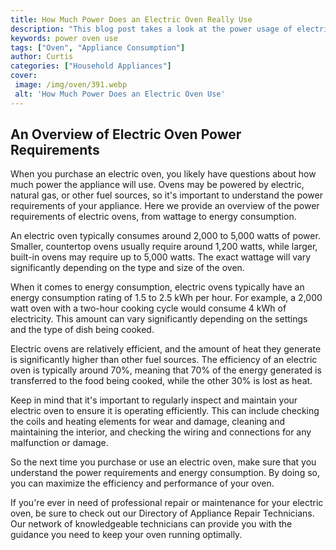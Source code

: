 ```yaml
---
title: How Much Power Does an Electric Oven Really Use
description: "This blog post takes a look at the power usage of electric ovens exploring how much electricity they actually consume and the potential cost savings Learn the truth about electric ovens today"
keywords: power oven use
tags: ["Oven", "Appliance Consumption"]
author: Curtis
categories: ["Household Appliances"]
cover: 
 image: /img/oven/391.webp
 alt: 'How Much Power Does an Electric Oven Use'
---
```

## An Overview of Electric Oven Power Requirements 
When you purchase an electric oven, you likely have questions about how much power the appliance will use. Ovens may be powered by electric, natural gas, or other fuel sources, so it's important to understand the power requirements of your appliance. Here we provide an overview of the power requirements of electric ovens, from wattage to energy consumption. 

An electric oven typically consumes around 2,000 to 5,000 watts of power. Smaller, countertop ovens usually require around 1,200 watts, while larger, built-in ovens may require up to 5,000 watts. The exact wattage will vary significantly depending on the type and size of the oven. 

When it comes to energy consumption, electric ovens typically have an energy consumption rating of 1.5 to 2.5 kWh per hour. For example, a 2,000 watt oven with a two-hour cooking cycle would consume 4 kWh of electricity. This amount can vary significantly depending on the settings and the type of dish being cooked. 

Electric ovens are relatively efficient, and the amount of heat they generate is significantly higher than other fuel sources. The efficiency of an electric oven is typically around 70%, meaning that 70% of the energy generated is transferred to the food being cooked, while the other 30% is lost as heat. 

Keep in mind that it's important to regularly inspect and maintain your electric oven to ensure it is operating efficiently. This can include checking the coils and heating elements for wear and damage, cleaning and maintaining the interior, and checking the wiring and connections for any malfunction or damage. 

So the next time you purchase or use an electric oven, make sure that you understand the power requirements and energy consumption. By doing so, you can maximize the efficiency and performance of your oven. 

If you're ever in need of professional repair or maintenance for your electric oven, be sure to check out our Directory of Appliance Repair Technicians. Our network of knowledgeable technicians can provide you with the guidance you need to keep your oven running optimally.
